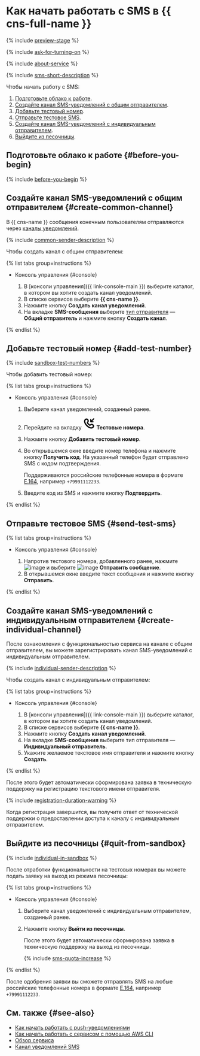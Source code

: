 # Как начать работать с SMS в {{ cns-full-name }}

{% include [preview-stage](../_includes/notifications/preview-stage.md) %}

{% include [ask-for-turning-on](../_includes/notifications/ask-for-turning-on.md) %}

{% include [about-service](../_includes/notifications/about-service.md) %}

{% include [sms-short-description](../_includes/notifications/sms-short-description.md) %}


Чтобы начать работу с SMS:
1. [Подготовьте облако к работе](#before-you-begin).
1. [Создайте канал SMS-уведомлений c общим отправителем](#create-common-channel).
1. [Добавьте тестовый номер](#add-test-number).
1. [Отправьте тестовое SMS](#send-test-sms).
1. [Создайте канал SMS-уведомлений c индивидуальным отправителем](#create-individual-channel).
1. [Выйдите из песочницы](#quit-from-sandbox).

## Подготовьте облако к работе {#before-you-begin}

{% include [before-you-begin](../_tutorials/_tutorials_includes/before-you-begin.md) %}

## Создайте канал SMS-уведомлений c общим отправителем {#create-common-channel}

В {{ cns-name }} сообщения конечным пользователям отправляются через [каналы уведомлений](./concepts/index.md#channels).

{% include [common-sender-description](../_includes/notifications/common-sender-description.md) %}

Чтобы создать канал c общим отправителем:

{% list tabs group=instructions %}

- Консоль управления {#console}

  1. В [консоли управления]({{ link-console-main }}) выберите каталог, в котором вы хотите создать канал уведомлений.
  1. В списке сервисов выберите **{{ cns-name }}**.
  1. Нажмите кнопку **Создать канал уведомлений**.
  1. На вкладке **SMS-сообщения** выберите [тип отправителя](./concepts/sms.md#senders) — **Общий отправитель** и нажмите кнопку **Создать канал**.

{% endlist %}

## Добавьте тестовый номер {#add-test-number}

{% include [sandbox-test-numbers](../_includes/notifications/sandbox-test-numbers.md) %}

Чтобы добавить тестовый номер:

{% list tabs group=instructions %}

- Консоль управления {#console}

  1. Выберите канал уведомлений, созданный ранее.
  1. Перейдите на вкладку ![image](../_assets/console-icons/handset-arrow-in.svg) **Тестовые номера**.
  1. Нажмите кнопку **Добавить тестовый номер**.
  1. Во открывшемся окне введите номер телефона и нажмите кнопку **Получить код**. На указанный телефон будет отправлено SMS с кодом подтверждения.

      Поддерживаются российские телефонные номера в формате [E.164](https://ru.wikipedia.org/wiki/E.164), например `+79991112233`.

  1. Введите код из SMS и нажмите кнопку **Подтвердить**.

{% endlist %}

## Отправьте тестовое SMS {#send-test-sms}

{% list tabs group=instructions %}

- Консоль управления {#console}

  1. Напротив тестового номера, добавленного ранее, нажмите ![image](../_assets/console-icons/ellipsis.svg) и выберите ![image](../_assets/console-icons/comment.svg) **Отправить сообщение**.
  1. В открывшемся окне введите текст сообщения и нажмите кнопку **Отправить**.

{% endlist %}

## Создайте канал SMS-уведомлений c индивидуальным отправителем {#create-individual-channel}

После ознакомления с функциональностью сервиса на канале с общим отправителем, вы можете зарегистрировать канал SMS-уведомлений c индивидуальным отправителем.

{% include [individual-sender-description](../_includes/notifications/individual-sender-description.md) %}

Чтобы создать канал с индивидуальным отправителем:

{% list tabs group=instructions %}

- Консоль управления {#console}

  1. В [консоли управления]({{ link-console-main }}) выберите каталог, в котором вы хотите создать канал уведомлений.
  1. В списке сервисов выберите **{{ cns-name }}**.
  1. Нажмите кнопку **Создать канал уведомлений**.
  1. На вкладке **SMS-сообщения** выберите тип отправителя — **Индивидуальный отправитель**.
  1. Укажите желаемое текстовое имя отправителя и нажмите кнопку **Создать**.

{% endlist %}

После этого будет автоматически сформирована заявка в техническую поддержку на регистрацию текстового имени отправителя.

{% include [registration-duration-warning](../_includes/notifications/registration-duration-warning.md) %}

Когда регистрация завершится, вы получите ответ от технической поддержки о предоставлении доступа к каналу с индивидуальным отправителем.

## Выйдите из песочницы {#quit-from-sandbox}

{% include [individual-in-sandbox](../_includes/notifications/individual-in-sandbox.md) %}

После отработки функциональности на тестовых номерах вы можете подать заявку на выход из режима песочницы:

{% list tabs group=instructions %}

- Консоль управления {#console}

  1. Выберите канал уведомлений с индивидуальным отправителем, созданный ранее.
  1. Нажмите кнопку **Выйти из песочницы**.

      После этого будет автоматически сформирована заявка в техническую поддержку на выход из песочницы.

      {% include [sms-quota-increase](../_includes/notifications/sms-quota-increase.md) %}

{% endlist %}

После одобрения заявки вы сможете отправлять SMS на любые российские телефонные номера в формате [E.164](https://ru.wikipedia.org/wiki/E.164), например `+79991112233`.

## См. также {#see-also}

* [Как начать работать с push-уведомлениями](quickstart-sms.md)
* [Как начать работать с сервисом с помощью AWS CLI](./tools/aws-cli.md)
* [Обзор сервиса](./concepts/index.md)
* [Канал уведомлений SMS](./concepts/sms.md)
